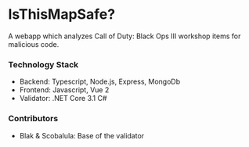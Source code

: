 # IsThisMapSafe?

A webapp which analyzes Call of Duty: Black Ops III workshop items for malicious code.

### Technology Stack
- Backend: Typescript, Node.js, Express, MongoDb
- Frontend: Javascript, Vue 2
- Validator: .NET Core 3.1 C#

### Contributors

- Blak & Scobalula: Base of the validator
